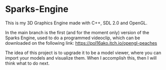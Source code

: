 # Sparks-Engine
 This is my 3D Graphics Engine made with C++, SDL 2.0 and OpenGL.

 In the main branch is the first (and for the moment only) version of the Sparks Engine, used to do a programmed videoclip, which can be downloaded on the following link: https://pol16ako.itch.io/opengl-peaches

 The idea of this project is to upgrade it to be a model viewer, where you can import your models and visualize them. When I accomplish this, then I will think what to do next.

